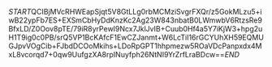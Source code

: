 $START$QCIBjMVcRHWEapSjqt5V8GtLLg0rbMCMziSvgrFXQr/z5GokMLzu5+iwB22ypFb7ES+EXSmCbHyDdKnzKc2Ag23W843nbatB0LWmwbV6RtzsRe9BfxLD/Z0Oov8pTE/79iR8yrPewI9Ncx7JklJvIB+Cuub0Hf4a5Y7iKjW3+hpg2uH1T9ig0c0PB/srQ5VP1BcKAfcF1EwCZJanmt+W6LcTiI16rGCYUhXH59EQMUGJpvVOgCib+FJbdDCOoMkihs+LDoRpGPT1hhpmezw5ROaVDcPanpxdx4MxL8vcorqd7+0qw9UufgzXA8rpINuyfph26NtNI9YrZrfLraBDcw==$END$